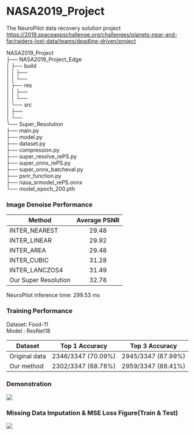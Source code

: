 # NASA2019_Project   
The NeuroPilot data recovery solution project   
https://2019.spaceappschallenge.org/challenges/planets-near-and-far/raiders-lost-data/teams/deadline-driven/project
   
NASA2019_Project   
├── NASA2019_Project_Edge   
│   ├── build    
│   │   ├──   
│   │   └──   
│   ├── res  
│   │   ├──   
│   │   └──   
│   └── src  
│       ├──   
│       └──  
└── Super_Resolution  
    ├── main.py  
    ├── model.py  
    ├── dataset.py  
    ├── compression.py  
    ├── super_resolve_rePS.py  
    ├── super_onnx_rePS.py  
    ├── super_onnx_batcheval.py  
    ├── psnr_function.py  
    ├── nasa_srmodel_rePS.onnx  
    └── model_epoch_200.pth  
   
### Image Denoise Performance     
   
| Method        | Average PSNR           |
| ------------- |:-------------:|
| INTER_NEAREST             |   29.48  |
| INTER_LINEAR              |  29.92   |
| INTER_AREA                |   29.48  |
| INTER_CUBIC               | 31.28    |
| INTER_LANCZOS4            |   31.49  |
| Our Super Resolution          |   32.78  |   
   
NeuroPilot inference time: 299.53 ms   
   
### Training Performance  
Dataset: Food-11   
Model  : ResNet18  
  
| Dataset  |  Top 1 Accuracy | Top 3 Accuracy |
| ------------- |:-------------:|:-------------:|
| Original data|  2346/3347 (70.09%)   |  2945/3347 (87.99%)|
| Our method |  2302/3347 (68.78%)   | 2959/3347 (88.41%)|
   
### Demonstration
![](https://i.imgur.com/L2xikBG.png)

### Missing Data Imputation & MSE Loss Figure(Train & Test)
![](https://i.imgur.com/0cZK5qV.png)
